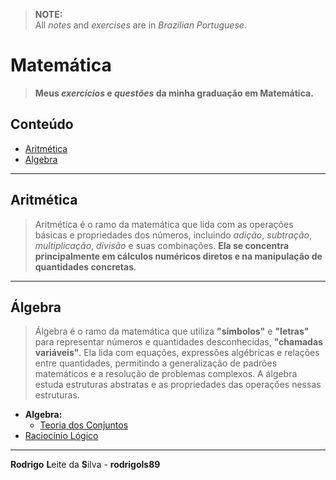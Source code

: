> **NOTE:**  
> All *notes* and *exercises* are in *Brazilian Portuguese*.

# Matemática

> **Meus *exercícios* e *questões* da minha graduação em Matemática.**  

## Conteúdo

 - [Aritmética](#arithmetic)
 - [Algebra](#algebra)

---

<div id="arithmetic"></div>


## Aritmética

> Aritmética é o ramo da matemática que lida com as operações básicas e propriedades dos números, incluindo *adição*, *subtração*, *multiplicação*, *divisão* e suas combinações. **Ela se concentra principalmente em cálculos numéricos diretos e na manipulação de quantidades concretas**.

---

## Álgebra

> Álgebra é o ramo da matemática que utiliza **"símbolos"** e **"letras"** para representar números e quantidades desconhecidas, **"chamadas variáveis"**. Ela lida com equações, expressões algébricas e relações entre quantidades, permitindo a generalização de padrões matemáticos e a resolução de problemas complexos. A álgebra estuda estruturas abstratas e as propriedades das operações nessas estruturas.



 - **Algebra:**
   - [Teoria dos Conjuntos](modules/set-theory)
 - [Raciocínio Lógico](modules/logic)

---

**Rodrigo** **L**eite da **S**ilva - **rodrigols89**

